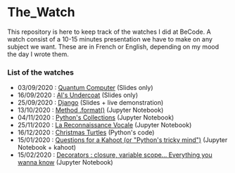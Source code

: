 # The_Watch

This repository is here to keep track of the watches I did at BeCode.
A watch consist of a 10-15 minutes presentation we have to make on any subject we want.
These are in French or English, depending on my mood the day I wrote them.

### List of the watches

- 03/09/2020 : [Quantum Computer](https://docs.google.com/presentation/d/1NGb4BwHzq-p1ZMoWdyDVcXZoa9lb0jJL-pykHehg9DE/edit?usp=sharing) (Slides only)
- 16/09/2020 : [AI's Undercoat](https://docs.google.com/presentation/d/1QHCkqr5DcoP60MY8f4TjjXOPOp-7jX0_N2FAvRSPtd4/edit?usp=sharing) (Slides only)
- 25/09/2020 : [Django](https://docs.google.com/presentation/d/1EVWiu3odfeCrZJaEDCbx3r60srbktvbSpDHSXTKxLfI/edit?usp=sharing) (Slides + live demonstration)
- 13/10/2020 : [Method .format()](https://github.com/Demesmaeker/The_Watch/blob/main/method_format.ipynb) (Jupyter Notebook)
- 04/11/2020 : [Python's Collections](https://github.com/Demesmaeker/My_Watch/blob/main/Collections.ipynb) (Jupyter Notebook)
- 25/11/2020 : [La Reconnaissance Vocale](https://github.com/Demesmaeker/My_Watch/blob/main/Reconnaissance%20Vocale.ipynb) (Jupyter Notebook)
- 16/12/2020 : [Christmas Turtles](https://github.com/Demesmaeker/My_Watch/tree/main/Turtle) (Python's code)
- 15/01/2020 : [Questions for a Kahoot (or "Python's tricky mind")](https://github.com/Demesmaeker/My_Watch/blob/main/Kahoot_questions.ipynb) (Jupyter Notebook + kahoot)
- 15/02/2020 : [Decorators : closure, variable scope... Everything you wanna know](https://github.com/Demesmaeker/My_Watch/blob/main/Decorators.ipynb) (Jupyter Notebook)






